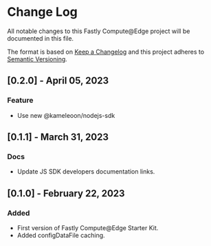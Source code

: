 # Change Log

All notable changes to this Fastly Compute@Edge project will be documented in this file.

The format is based on [Keep a Changelog](http://keepachangelog.com/)
and this project adheres to [Semantic Versioning](http://semver.org/).

## [0.2.0] - April 05, 2023

### Feature

- Use new @kameleoon/nodejs-sdk

## [0.1.1] - March 31, 2023

### Docs

- Update JS SDK developers documentation links.

## [0.1.0] - February 22, 2023

### Added

- First version of Fastly Compute@Edge Starter Kit.
- Added configDataFile caching.
